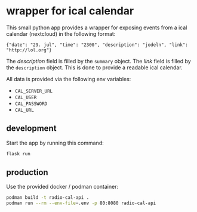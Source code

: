 # wrapper for ical calendar

This small python app provides a wrapper for exposing events from a ical calendar (nextcloud) in the following format:

```
{"date": "29. jul", "time": "2300", "description": "jodeln", "link": "http://lol.org"}
```

The *description* field is filled by the `summary` object. The *link* field is filled by the `description` object. This is done to provide a readable ical calendar. 

All data is provided via the following env variables:

- `CAL_SERVER_URL`
- `CAL_USER`
- `CAL_PASSWORD`
- `CAL_URL`

## development

Start the app by running this command:

```bash
flask run
```

## production

Use the provided docker / podman container:

```bash
podman build -t radio-cal-api .
podman run --rm --env-file=.env -p 80:8080 radio-cal-api
```

